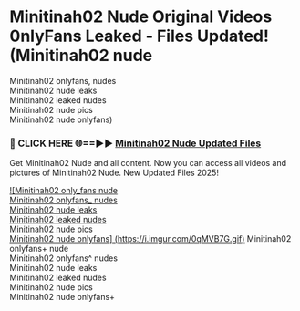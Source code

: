 # Minitinah02 Nude Original Videos 0nlyFans Leaked - Files Updated! (Minitinah02 nude<br>

Minitinah02 onlyfans, nudes<br>
Minitinah02 nude leaks<br>
Minitinah02 leaked nudes<br>
Minitinah02 nude pics<br>
Minitinah02 nude onlyfans)

<h3>🔴 CLICK HERE 🌐==►► <a href="https://tinyurl.com/leaks-videos" rel="nofollow">Minitinah02 Nude Updated Files</a></h3>

Get Minitinah02 Nude and all content. Now you can access all videos and pictures of Minitinah02 Nude. New Updated Files 2025!

[![Minitinah02 only_fans nude<br>
Minitinah02 onlyfans_ nudes<br>
Minitinah02 nude leaks<br>
Minitinah02 leaked nudes<br>
Minitinah02 nude pics<br>
Minitinah02 nude onlyfans]
(https://i.imgur.com/0qMVB7G.gif)](https://tinyurl.com/leaks-videos)
Minitinah02 onlyfans+ nude<br>
Minitinah02 onlyfans^ nudes<br>
Minitinah02 nude leaks<br>
Minitinah02 leaked nudes<br>
Minitinah02 nude pics<br>
Minitinah02 nude onlyfans+